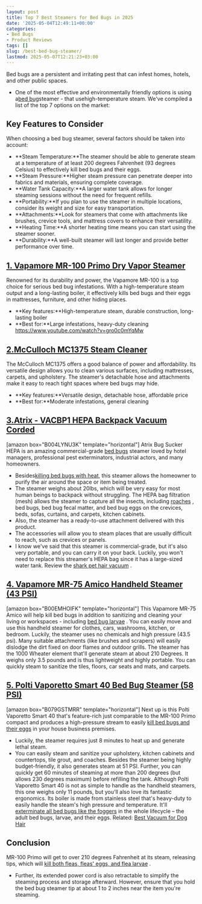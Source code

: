 ```yaml
---
layout: post
title: Top 7 Best Steamers for Bed Bugs in 2025
date: '2025-05-04T12:49:11+00:00'
categories:
- Bed Bugs
- Product Reviews
tags: []
slug: /best-bed-bug-steamer/
lastmod: 2025-05-07T12:21:23+03:00
---
```


Bed bugs are a persistent and irritating pest that can infest homes, hotels, and other public spaces.
- One of the most effective and environmentally friendly options is using a[bed bug](https://njaes.rutgers.edu/FS1098/)steamer - that usehigh-temperature steam. We've compiled a list of the top 7 options on the market:
## **Key Features to Consider**
When choosing a bed bug steamer, several factors should be taken into account:
- **Steam Temperature:**The steamer should be able to generate steam at a temperature of at least 200 degrees Fahrenheit (93 degrees Celsius) to effectively kill bed bugs and their eggs.
- **Steam Pressure:**Higher steam pressure can penetrate deeper into fabrics and materials, ensuring complete coverage.
- **Water Tank Capacity:**A larger water tank allows for longer steaming sessions without the need for frequent refills.
- **Portability:**If you plan to use the steamer in multiple locations, consider its weight and size for easy transportation.
- **Attachments:**Look for steamers that come with attachments like brushes, crevice tools, and mattress covers to enhance their versatility.
- **Heating Time:**A shorter heating time means you can start using the steamer sooner.
- **Durability:**A well-built steamer will last longer and provide better performance over time.
## [**1. Vapamore MR-100 Primo Dry Vapor Steamer**](https://www.amazon.com/dp/B004XVM19A?&linkCode=ll1&tag=p-policy-20&linkId=a71b3e84d59910e97074b040a409c7a1&language=en_US&ref_=as_li_ss_tl)
Renowned for its durability and power, the Vapamore MR-100 is a top choice for serious bed bug infestations.
With a high-temperature steam output and a long-lasting boiler, it effectively kills bed bugs and their eggs in mattresses, furniture, and other hiding places.
- **Key features:**High-temperature steam, durable construction, long-lasting boiler
- **Best for:**Large infestations, heavy-duty cleaning
https://www.youtube.com/watch?v=gro0c0mYqMw
## [2.**McCulloch MC1375 Steam Cleaner**](https://www.amazon.com/MC1375-Accessories-Extra-Long-Chemical-Free-Appliances/dp/B00G00BT72?th=1&linkCode=ll1&tag=p-policy-20&linkId=336eee2d191b9f4a99290c071d1cab13&language=en_US&ref_=as_li_ss_tl)
The McCulloch MC1375 offers a good balance of power and affordability.
Its versatile design allows you to clean various surfaces, including mattresses, carpets, and upholstery.
The steamer's detachable hose and attachments make it easy to reach tight spaces where bed bugs may hide.
- **Key features:**Versatile design, detachable hose, affordable price
- **Best for:**Moderate infestations, general cleaning
## [3.Atrix - VACBP1 HEPA Backpack Vacuum Corded](https://www.amazon.com/dp/B004LYNU3K/?tag=p-policy-20)
[amazon box="B004LYNU3K" template="horizontal"]
Atrix Bug Sucker HEPA is an amazing commercial-grade
[bed bugs](https://pestpolicy.com/what-does-bed-bug-poop-look-like/)
steamer loved by hotel managers, professional pest exterminators, industrial actors, and many homeowners.
- Besides[killing bed bugs with heat](https://pestpolicy.com/does-dryer-kill-bed-bugs/), this steamer allows the homeowner to purify the air around the space or item being treated.
- The steamer weighs about 20lbs, which will be very easy for most human beings to backpack without struggling.
The HEPA bag filtration (mesh) allows the steamer to capture all the insects, including
[roaches](https://pestpolicy.com/best-roach-killer-for-apartments/)
, bed bugs, bed bug fecal matter, and bed bug eggs on the crevices, beds, sofas, curtains, and carpets, kitchen cabinets.
- Also, the steamer has a ready-to-use attachment delivered with this product.
- The accessories will allow you to steam places that are usually difficult to reach, such as crevices or panels.
- I know we've said that this steamer is commercial-grade, but it's also very portable, and you can carry it on your back.
Luckily, you won't need to replace this streamer's HEPA bag since it has a large-sized water tank. Review the
[shark pet hair vacuum](https://pestpolicy.com/best-shark-vacuum-for-pet-hair/)
.
## [**4. Vapamore MR-75 Amico Handheld Steamer (43 PSI)**](https://www.amazon.com/dp/B00EMHOIFK/?tag=p-policy-20)
[amazon box="B00EMHOIFK" template="horizontal"]
This Vapamore MR-75 Amico will help kill bed bugs in addition to sanitizing and cleaning your living or workspaces - including
[bed bug larvae](https://pestpolicy.com/baby-bed-bugs/)
.
You can easily move and use this handheld steamer for clothes, cars, washrooms, kitchen, or bedroom.
Luckily, the steamer uses no chemicals and high pressure (43.5 psi). Many suitable attachments (like brushes and scrapers) will easily dislodge the dirt fixed on door flames and outdoor grills.
The steamer has the 1000 Wheater element that'll generate steam at about 210 Degrees. It weighs only 3.5 pounds and is thus lightweight and highly portable.
You can quickly steam to sanitize the tiles, floors, car seats and mats, and carpets.
## [5. Polti Vaporetto Smart 40 Bed Bug Steamer (58 PSI)](https://www.amazon.com/dp/B079GSTMRR/?tag=p-policy-20)
[amazon box="B079GSTMRR" template="horizontal"]
Next up is this Polti Vaporetto Smart 40 that's feature-rich just comparable to the MR-100 Primo compact and produces a high-pressure stream to easily
[kill bed bugs and their eggs](https://pestpolicy.com/how-to-kill-bed-bug-eggs/)
in your house business premises.
- Luckily, the steamer requires just 8 minutes to heat up and generate lethal steam.
- You can easily steam and sanitize your upholstery, kitchen cabinets and countertops, tile grout, and coaches.
Besides the steamer being highly budget-friendly, it also generates steam at 51 PSI. Further, you can quickly get 60 minutes of steaming at more than 200 degrees (but allows 230 degrees maximum) before refilling the tank.
Although Polti Vaporetto Smart 40 is not as simple to handle as the handheld steamers, this one weighs only 11 pounds, but you'll also love its fantastic ergonomics.
Its boiler is made from stainless steel that's heavy-duty to easily handle the steam's high pressure and temperature.
It'll
[exterminate all bed bugs like the foggers](https://pestpolicy.com/best-fogger-for-bed-bugs/)
in the whole lifecycle – the adult bed bugs, larvae, and their eggs. Related:
[Best Vacuum for Dog Hair](https://pestpolicy.com/best-vacuum-for-dog-hair/)
## Conclusion
MR-100 Primo will get to over 210 degrees Fahrenheit at its steam, releasing tips, which will
[kill both fleas, fleas' eggs, and flea larvae](https://pestpolicy.com/how-to-kill-flea-eggs/)
.
- Further, its extended power cord is also retractable to simplify the steaming process and storage afterward.
However, ensure that you hold the bed bug steamer tip at about 1 to 2 inches near the item you're steaming.
